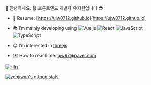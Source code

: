 👋 안녕하세요. 웹 프론트엔드 개발자 유지원입니다 😎

- 🌱 Resume: [https://ujw0712.github.io](https://ujw0712.github.io)
- 📚 I’m mainly developing using 
![Vue.js](https://img.shields.io/badge/vuejs-%2335495e.svg?logo=vuedotjs&logoColor=%234FC08D)
![React](https://img.shields.io/badge/react-%2320232a.svg?logo=react&logoColor=%2361DAFB)
![JavaScript](https://img.shields.io/badge/javascript-%23323330.svg?logo=javascript&logoColor=%23F7DF1E)
![TypeScript](https://img.shields.io/badge/typescript-%23007ACC.svg?logo=typescript&logoColor=white)

- 😍 I’m interested in [threejs](https://threejs.org/)

- ✉️ How to reach me: ujw97@naver.com

[![Hits](https://hits.seeyoufarm.com/api/count/incr/badge.svg?url=https%3A%2F%2Fgithub.com%2Fujw0712%2Fhit-counter)](https://hits.seeyoufarm.com)

[![yoojiwon's github stats](https://github-readme-stats.vercel.app/api?username=ujw0712&show_icons=true&theme=prussian)](https://github.com/ujw0712/github-readme-stats)
